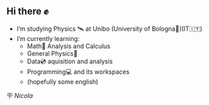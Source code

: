 ## Hi there ✊

- I’m studying Physics 🛰 at Unibo (University of Bologna🏫)(IT🇮🇹)
- I’m currently learning:
    - Math🧮 Analysis and Calculus
    - General Physics🔭
    - Data💿 aquisition and analysis
    - Programming💻 and its workspaces
    - (hopefully some english)
 
🪧 _Nicola_ 
